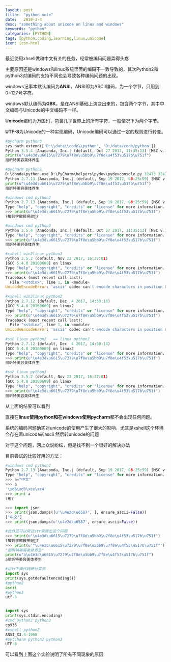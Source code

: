 ```yaml
---
layout: post
title:  "python note"
date:   2019-3-4
desc: "something about unicode on linux and windows"
keywords: "python"
categories: [PYTHON]
tags: [python,coding,learning,linux,unicode]
icon: icon-html
---
```


最近使用xhsell做和中文有关的任务，经常被编码问题弄得头疼

主要原因还是windows和linux系统里面的编码不一致导致的，其次Python2和python3对编码的支持不同也会导致各种编码问题的出现。

windows记事本默认编码为**ANSI**，ANSI即为ASCII编码，为一个字节，只用到0~127号字符。

windows默认编码为**GBK**，是在ANSI基础上演变出来的，包含两个字节，其中中文编码与Unicode的中文编码不一样。

**Unicode**编码为万国码，包含几乎世界上的所有字符，一般情况下为两个字节。

**UTF-8**为Unicode的一种实现编码，Unicode编码可以通过一定的规则进行转变。

```python
#pycharm python3
sys.path.extend(['D:\\data\\code\\python', 'D:/data/code/python'])
Python 3.5.4 |Anaconda, Inc.| (default, Oct 27 2017, 11:35:13) [MSC v.1900 64 bit (AMD64)] on win32
print(u"\u4e3d\u6615\u7279\u7f8e\u5bb9\u7f8e\u4f53\u517b\u751f")
丽昕特美容美体养生

#pycharm python2
D:\conda\python.exe D:\PyCharm\helpers\pydev\pydevconsole.py 32473 32474
Python 2.7.13 |Anaconda, Inc.| (default, Sep 19 2017, 08:25:59) [MSC v.1500 64 bit (AMD64)]
print(u"\u4e3d\u6615\u7279\u7f8e\u5bb9\u7f8e\u4f53\u517b\u751f")
丽昕特美容美体养生

#windows cmd python2
Python 2.7.13 |Anaconda, Inc.| (default, Sep 19 2017, 08:25:59) [MSC v.1500 64 bit (AMD64)] on win32
Type "help", "copyright", "credits" or "license" for more information.
>>> print(u"\u4e3d\u6615\u7279\u7f8e\u5bb9\u7f8e\u4f53\u517b\u751f")
?鲫刻孛廊菝捞逖?

#windows cmd python3
Python 3.5.4 |Anaconda, Inc.| (default, Oct 27 2017, 11:35:13) [MSC v.1900 64 bit (AMD64)] on win32
Type "help", "copyright", "credits" or "license" for more information.
>>> print(u"\u4e3d\u6615\u7279\u7f8e\u5bb9\u7f8e\u4f53\u517b\u751f")
丽昕特美容美体养生

#xshell win2linux python3
Python 3.5.2 (default, Nov 23 2017, 16:37:01) 
[GCC 5.4.0 20160609] on linux
Type "help", "copyright", "credits" or "license" for more information.
>>> print(u"\u4e3d\u6615\u7279\u7f8e\u5bb9\u7f8e\u4f53\u517b\u751f")
Traceback (most recent call last):
  File "<stdin>", line 1, in <module>
UnicodeEncodeError: 'ascii' codec can't encode characters in position 0-8: ordinal not in range(128)
    
#xshell win2linux python2
Python 2.7.12 (default, Dec  4 2017, 14:50:18) 
[GCC 5.4.0 20160609] on linux2
Type "help", "copyright", "credits" or "license" for more information.
>>> print(u"\u4e3d\u6615\u7279\u7f8e\u5bb9\u7f8e\u4f53\u517b\u751f")
Traceback (most recent call last):
  File "<stdin>", line 1, in <module>
UnicodeEncodeError: 'ascii' codec can't encode characters in position 0-8: ordinal not in range(128)
    
#ssh linux python2   == linux python2
Python 2.7.12 (default, Dec  4 2017, 14:50:18)
[GCC 5.4.0 20160609] on linux2
Type "help", "copyright", "credits" or "license" for more information.
>>> print(u"\u4e3d\u6615\u7279\u7f8e\u5bb9\u7f8e\u4f53\u517b\u751f")
丽昕特美容美体养生

#ssh linux python3   
Python 3.5.2 (default, Nov 23 2017, 16:37:01)
[GCC 5.4.0 20160609] on linux
Type "help", "copyright", "credits" or "license" for more information.
>>> print(u"\u4e3d\u6615\u7279\u7f8e\u5bb9\u7f8e\u4f53\u517b\u751f")
丽昕特美容美体养生
```

从上面的结果可以看到

直接在**linux使用python和在windows使用pycharm**都不会出现任何问题。

系统的编码问题确实对unicode的使用产生了很大的影响，尤其是xshell这个环境会存在着unicode转ascii 然后转unicode的问题

对于这个问题，网上众说纷纭，但是找不到一个很好的解决办法

目前尝试的比较好用的方法：

```python
#windows cmd python2
Python 2.7.13 |Anaconda, Inc.| (default, Sep 19 2017, 08:25:59) [MSC v.1500 64 bit (AMD64)] on win32
Type "help", "copyright", "credits" or "license" for more information.
>>> a="中文"
>>> a
'\xd6\xd0\xce\xc4'
>>> print a
?形?

>>> import json
>>> print(json.dumps([u'\u4e2d\u6587', ], ensure_ascii=False))
["中文"]
>>> print(json.dumps(u'\u4e2d\u6587', ensure_ascii=False))

#此外还可以用过str来跳出这个问题
>>> print(u"\u4e3d\u6615\u7279\u7f8e\u5bb9\u7f8e\u4f53\u517b\u751f")
?鲫刻孛廊菝捞逖?
>>> print(u'"\u4e3d\u6615\u7279\u7f8e\u5bb9\u7f8e\u4f53\u517b\u751f"')
"丽昕特美容美体养生"
print(u"a\u4e3d\u6615\u7279\u7f8e\u5bb9\u7f8e\u4f53\u517b\u751f")
a丽昕特美容美体养生
```





```python
#运行下面代码进行实验
import sys
print(sys.getdefaultencoding())
#python2 
ascii
#python3 
utf-8


import sys
print(sys.stdin.encoding)
#cmd python2 python3 
cp936
#xshell python2
ANSI_X3.4-1968
#pytcharm python2 python3
UTF-8

```

可以看到上面这个实验说明了所有不同现象的原因

